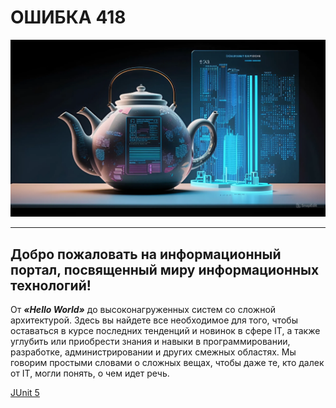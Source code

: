 # ОШИБКА 418

![Описание изображения](418.jpeg)

---
## Добро пожаловать на информационный портал, посвященный миру информационных технологий!

От ***«Hello World»*** до высоконагруженных систем со сложной архитектурой.
Здесь вы найдете все необходимое для того, чтобы оставаться в курсе последних тенденций и новинок в сфере IT, а также углубить или приобрести знания и навыки в программировании, разработке, администрировании и других смежных областях.
Мы говорим простыми словами о сложных вещах, чтобы даже те, кто далек от IT, могли понять, о чем идет речь.

[JUnit 5](articles/Java/JUnit_5 "Статья по JUnit 5")





